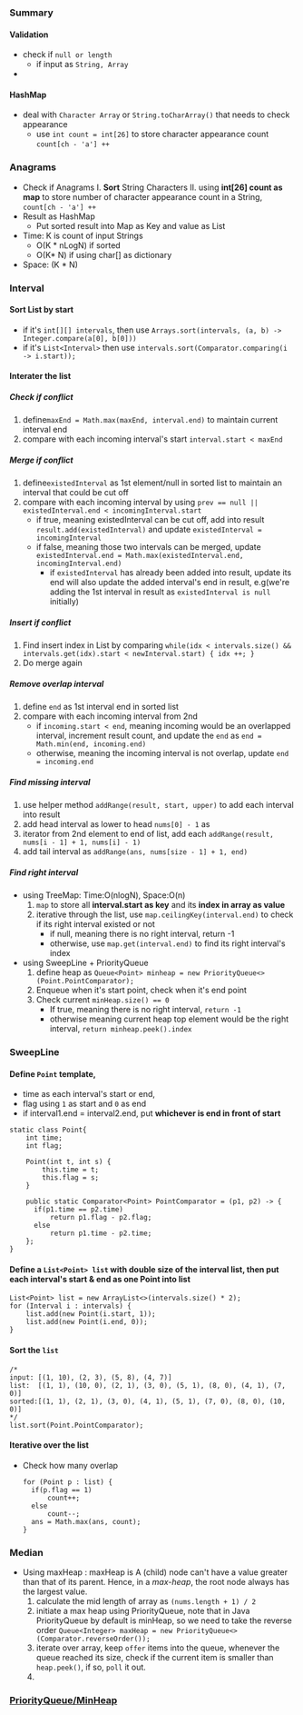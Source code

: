 ### Summary
#### Validation
 - check if `null or length`
	 - if input as `String, Array`
 - 
#### HashMap
- deal with `Character Array` or `String.toCharArray()` that needs to check appearance
	- use `int count = int[26]` to store character appearance count `count[ch - 'a'] ++`
###  Anagrams
- Check if Anagrams
	I. **Sort** String Characters 
	II. using **int[26] count as map** to store number of character appearance count in a String, `count[ch - 'a'] ++`
- Result as HashMap
	- Put sorted result into Map as Key and value as List<String>
- Time: K is count of input Strings
	- O(K * nLogN)  if sorted
	- O(K* N) if using char[] as dictionary
- Space: (K * N)
### Interval
#### Sort List by start 
- if it's `int[][] intervals`, then use  `Arrays.sort(intervals, (a, b) -> Integer.compare(a[0], b[0]))` 
- if it's `List<Interval>` then use `intervals.sort(Comparator.comparing(i -> i.start));`
#### Interater the list
##### Check if conflict
1. define`maxEnd = Math.max(maxEnd, interval.end)` to maintain current interval end
2. compare with each incoming interval's start `interval.start < maxEnd`
##### Merge if conflict
1. define`existedInterval` as 1st element/null in sorted list to maintain an interval that could be cut off
2. compare with each incoming interval by using `prev == null || existedInterval.end < incomingInterval.start`
	- if true, meaning existedInterval can be cut off, add into result `result.add(existedInterval)` and update `existedInterval = incomingInterval`
	- if false, meaning those two intervals can be merged, update `existedInterval.end = Math.max(existedInterval.end, incomingInterval.end)`
		-  if `existedInterval` has already been added into result, update its end will also update the added interval's end in result, e.g(we're adding the 1st interval in result as `existedInterval is null` initially)
##### Insert if conflict
1. Find insert index in List by comparing `while(idx < intervals.size() && intervals.get(idx).start < newInterval.start) { idx ++; }`
2. Do merge again
##### Remove overlap interval
1. define `end` as 1st interval end in sorted list 
2. compare with each incoming interval from 2nd
	- if `incoming.start < end`, meaning incoming would be an overlapped interval, increment result count, and update the `end` as `end = Math.min(end, incoming.end)`
	- otherwise, meaning the incoming interval is not overlap, update `end = incoming.end`
##### Find missing interval
1. use helper method `addRange(result, start, upper)` to add each interval into result
2. add head interval as lower to head `nums[0] - 1` as 
3. iterator from 2nd element to end of list, add each `addRange(result, nums[i - 1] + 1, nums[i] - 1)`
4. add tail interval as `addRange(ans, nums[size - 1] + 1, end)`
##### Find right interval
- using TreeMap: Time:O(nlogN), Space:O(n)
	1. `map` to store all **interval.start as key** and its **index in array as value**
	2. iterative through the list, use `map.ceilingKey(interval.end)` to check if its right interval existed or not
		- if null, meaning there is no right interval, return -1
		- otherwise, use `map.get(interval.end)` to find its right interval's index
- using SweepLine + PriorityQueue
	1. define heap as `Queue<Point> minheap = new PriorityQueue<>(Point.PointComparator);`
	2. Enqueue when it's start point, check when it's end point
	3. Check current `minHeap.size() == 0` 
		- If true, meaning there is no right interval, `return -1`
		- otherwise meaning current heap top element would be the right interval, `return minheap.peek().index`
### SweepLine
#### Define `Point` template, 
- time as each interval's start or end, 
- flag using `1` as start and `0` as end
- if interval1.end = interval2.end, put **whichever is end in front of start**
```
static class Point{  
    int time;  
    int flag;  
  
    Point(int t, int s) {  
	    this.time = t;  
        this.flag = s;  
    }  
  
    public static Comparator<Point> PointComparator = (p1, p2) -> {  
	  if(p1.time == p2.time)  
		  return p1.flag - p2.flag;  
      else  
		  return p1.time - p2.time;  
    };  
}
```
#### Define a `List<Point> list` with **double size of the interval list**, then put **each interval's start & end as one Point** into list
```
List<Point> list = new ArrayList<>(intervals.size() * 2);
for (Interval i : intervals) {  
    list.add(new Point(i.start, 1));  
    list.add(new Point(i.end, 0));  
}
```
#### **Sort** the `list`
```
/*
input: [(1, 10), (2, 3), (5, 8), (4, 7)]
list:  [(1, 1), (10, 0), (2, 1), (3, 0), (5, 1), (8, 0), (4, 1), (7, 0)]
sorted:[(1, 1), (2, 1), (3, 0), (4, 1), (5, 1), (7, 0), (8, 0), (10, 0)]
*/
list.sort(Point.PointComparator);
```
#### Iterative over the list
- Check how many overlap
	```
  for (Point p : list) {  
	  if(p.flag == 1)  
		  count++;  
      else  
		  count--;  
      ans = Math.max(ans, count);  
	}
	```
### Median
- Using maxHeap : maxHeap is A (child) node can't have a value greater than that of its parent. Hence, in a _max-heap_, the root node always has the largest value.
	1.  calculate the mid length of array as `(nums.length + 1) / 2`
	2. initiate a max heap using PriorityQueue, note that in Java PriorityQueue by default is minHeap, so we need to take the reverse order `Queue<Integer> maxHeap = new PriorityQueue<>(Comparator.reverseOrder());`
	3. iterate over array, keep `offer` items into the queue, whenever the queue reached its size, check if the current item is smaller than `heap.peek()`, if so, `poll` it out.
	4. 
### [PriorityQueue/MinHeap](https://www.baeldung.com/java-queue)
<!--stackedit_data:
eyJoaXN0b3J5IjpbLTE4NzE0NjkxNDQsNzI3NDI4MDI3LDIwND
EwNjAzNzIsLTg2OTI4MzQxMiwtMTYxNDU2ODYyNywxMzYzMTQ3
MTIsLTM4MDEyOTUzMSw3Mjg2MDU4NjgsLTEwOTIxMTQwNTUsMT
YxMTUwOTAwNywxMDAwNzk3MTY0LDM3NTYyODIxNywtMTg1MzUx
NDg2NCwtMjMzNjYzOTc1LDI5MDQ2Mzk1LC0xNTYyNTkyODcwLC
01MDAzNTgxMTVdfQ==
-->